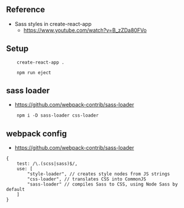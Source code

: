 ## Reference
- Sass styles in create-react-app
    - https://www.youtube.com/watch?v=B_zZDa80FVo


## Setup
```
    create-react-app .

    npm run eject
```

## sass loader
- https://github.com/webpack-contrib/sass-loader

```
    npm i -D sass-loader css-loader
```

## webpack config
- https://github.com/webpack-contrib/sass-loader
```
{
    test: /\.(scss|sass)$/,
    use: [
        "style-loader", // creates style nodes from JS strings
        "css-loader", // translates CSS into CommonJS
        "sass-loader" // compiles Sass to CSS, using Node Sass by default
    ]
}
````